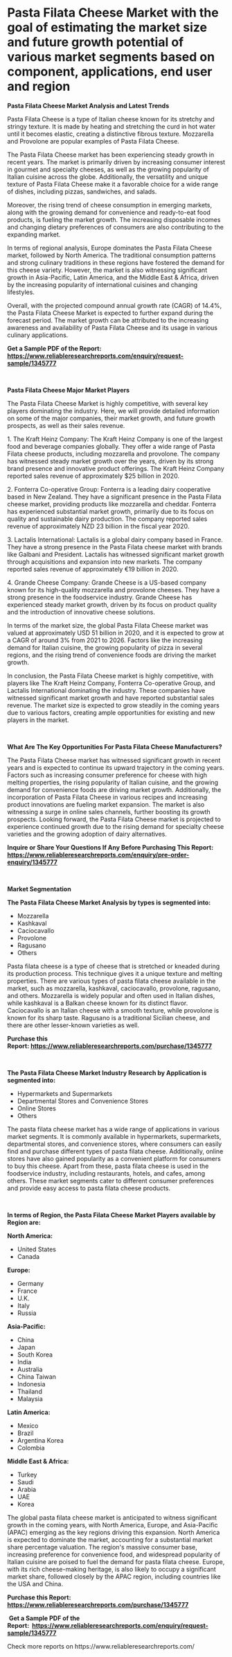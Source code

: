 <p><h1>Pasta Filata Cheese Market with the goal of estimating the market size and future growth potential of various market segments based on component, applications, end user and region</h1></p><p><strong>Pasta Filata Cheese Market Analysis and Latest Trends</strong></p>
<p><p>Pasta Filata Cheese is a type of Italian cheese known for its stretchy and stringy texture. It is made by heating and stretching the curd in hot water until it becomes elastic, creating a distinctive fibrous texture. Mozzarella and Provolone are popular examples of Pasta Filata Cheese.</p><p>The Pasta Filata Cheese market has been experiencing steady growth in recent years. The market is primarily driven by increasing consumer interest in gourmet and specialty cheeses, as well as the growing popularity of Italian cuisine across the globe. Additionally, the versatility and unique texture of Pasta Filata Cheese make it a favorable choice for a wide range of dishes, including pizzas, sandwiches, and salads.</p><p>Moreover, the rising trend of cheese consumption in emerging markets, along with the growing demand for convenience and ready-to-eat food products, is fueling the market growth. The increasing disposable incomes and changing dietary preferences of consumers are also contributing to the expanding market.</p><p>In terms of regional analysis, Europe dominates the Pasta Filata Cheese market, followed by North America. The traditional consumption patterns and strong culinary traditions in these regions have fostered the demand for this cheese variety. However, the market is also witnessing significant growth in Asia-Pacific, Latin America, and the Middle East & Africa, driven by the increasing popularity of international cuisines and changing lifestyles.</p><p>Overall, with the projected compound annual growth rate (CAGR) of 14.4%, the Pasta Filata Cheese Market is expected to further expand during the forecast period. The market growth can be attributed to the increasing awareness and availability of Pasta Filata Cheese and its usage in various culinary applications.</p></p>
<p><strong>Get a Sample PDF of the Report:&nbsp; <a href="https://www.reliableresearchreports.com/enquiry/request-sample/1345777">https://www.reliableresearchreports.com/enquiry/request-sample/1345777</a></strong></p>
<p>&nbsp;</p>
<p><strong>Pasta Filata Cheese Major Market Players</strong></p>
<p><p>The Pasta Filata Cheese Market is highly competitive, with several key players dominating the industry. Here, we will provide detailed information on some of the major companies, their market growth, and future growth prospects, as well as their sales revenue.</p><p>1. The Kraft Heinz Company: The Kraft Heinz Company is one of the largest food and beverage companies globally. They offer a wide range of Pasta Filata cheese products, including mozzarella and provolone. The company has witnessed steady market growth over the years, driven by its strong brand presence and innovative product offerings. The Kraft Heinz Company reported sales revenue of approximately $25 billion in 2020.</p><p>2. Fonterra Co-operative Group: Fonterra is a leading dairy cooperative based in New Zealand. They have a significant presence in the Pasta Filata cheese market, providing products like mozzarella and cheddar. Fonterra has experienced substantial market growth, primarily due to its focus on quality and sustainable dairy production. The company reported sales revenue of approximately NZD 23 billion in the fiscal year 2020.</p><p>3. Lactalis International: Lactalis is a global dairy company based in France. They have a strong presence in the Pasta Filata cheese market with brands like Galbani and President. Lactalis has witnessed significant market growth through acquisitions and expansion into new markets. The company reported sales revenue of approximately €19 billion in 2020.</p><p>4. Grande Cheese Company: Grande Cheese is a US-based company known for its high-quality mozzarella and provolone cheeses. They have a strong presence in the foodservice industry. Grande Cheese has experienced steady market growth, driven by its focus on product quality and the introduction of innovative cheese solutions.</p><p>In terms of the market size, the global Pasta Filata Cheese market was valued at approximately USD 51 billion in 2020, and it is expected to grow at a CAGR of around 3% from 2021 to 2026. Factors like the increasing demand for Italian cuisine, the growing popularity of pizza in several regions, and the rising trend of convenience foods are driving the market growth.</p><p>In conclusion, the Pasta Filata Cheese market is highly competitive, with players like The Kraft Heinz Company, Fonterra Co-operative Group, and Lactalis International dominating the industry. These companies have witnessed significant market growth and have reported substantial sales revenue. The market size is expected to grow steadily in the coming years due to various factors, creating ample opportunities for existing and new players in the market.</p></p>
<p>&nbsp;</p>
<p><strong>What Are The Key Opportunities For Pasta Filata Cheese Manufacturers?</strong></p>
<p><p>The Pasta Filata Cheese market has witnessed significant growth in recent years and is expected to continue its upward trajectory in the coming years. Factors such as increasing consumer preference for cheese with high melting properties, the rising popularity of Italian cuisine, and the growing demand for convenience foods are driving market growth. Additionally, the incorporation of Pasta Filata Cheese in various recipes and increasing product innovations are fueling market expansion. The market is also witnessing a surge in online sales channels, further boosting its growth prospects. Looking forward, the Pasta Filata Cheese market is projected to experience continued growth due to the rising demand for specialty cheese varieties and the growing adoption of dairy alternatives.</p></p>
<p><strong>Inquire or Share Your Questions If Any Before Purchasing This Report: <a href="https://www.reliableresearchreports.com/enquiry/pre-order-enquiry/1345777">https://www.reliableresearchreports.com/enquiry/pre-order-enquiry/1345777</a></strong></p>
<p>&nbsp;</p>
<p><strong>Market Segmentation</strong></p>
<p><strong>The Pasta Filata Cheese Market Analysis by types is segmented into:</strong></p>
<p><ul><li>Mozzarella</li><li>Kashkaval</li><li>Caciocavallo</li><li>Provolone</li><li>Ragusano</li><li>Others</li></ul></p>
<p><p>Pasta filata cheese is a type of cheese that is stretched or kneaded during its production process. This technique gives it a unique texture and melting properties. There are various types of pasta filata cheese available in the market, such as mozzarella, kashkaval, caciocavallo, provolone, ragusano, and others. Mozzarella is widely popular and often used in Italian dishes, while kashkaval is a Balkan cheese known for its distinct flavor. Caciocavallo is an Italian cheese with a smooth texture, while provolone is known for its sharp taste. Ragusano is a traditional Sicilian cheese, and there are other lesser-known varieties as well.</p></p>
<p><strong>Purchase this Report:&nbsp;<a href="https://www.reliableresearchreports.com/purchase/1345777">https://www.reliableresearchreports.com/purchase/1345777</a></strong></p>
<p>&nbsp;</p>
<p><strong>The Pasta Filata Cheese Market Industry Research by Application is segmented into:</strong></p>
<p><ul><li>Hypermarkets and Supermarkets</li><li>Departmental Stores and Convenience Stores</li><li>Online Stores</li><li>Others</li></ul></p>
<p><p>The pasta filata cheese market has a wide range of applications in various market segments. It is commonly available in hypermarkets, supermarkets, departmental stores, and convenience stores, where consumers can easily find and purchase different types of pasta filata cheese. Additionally, online stores have also gained popularity as a convenient platform for consumers to buy this cheese. Apart from these, pasta filata cheese is used in the foodservice industry, including restaurants, hotels, and cafes, among others. These market segments cater to different consumer preferences and provide easy access to pasta filata cheese products.</p></p>
<p>&nbsp;</p>
<p><strong>In terms of Region, the Pasta Filata Cheese Market Players available by Region are:</strong></p>
<p>
    <p> <strong> North America: </strong>
        <ul>
            <li>United States</li>
            <li>Canada</li>
        </ul>
        </p> 
    <p> <strong> Europe: </strong>
        <ul>
            <li>Germany</li>
            <li>France</li>
            <li>U.K.</li>
            <li>Italy</li>
            <li>Russia</li>
        </ul>
        </p> 
    <p> <strong> Asia-Pacific: </strong>
        <ul>
            <li>China</li>
            <li>Japan</li>
            <li>South Korea</li>
            <li>India</li>
            <li>Australia</li>
            <li>China Taiwan</li>
            <li>Indonesia</li>
            <li>Thailand</li>
            <li>Malaysia</li>
        </ul>
        </p> 
    <p> <strong> Latin America: </strong>
        <ul>
            <li>Mexico</li>
            <li>Brazil</li>
            <li>Argentina Korea</li>
            <li>Colombia</li>
        </ul>
        </p> 
    <p> <strong> Middle East & Africa: </strong>
        <ul>
            <li>Turkey</li>
            <li>Saudi</li>
            <li>Arabia</li>
            <li>UAE</li>
            <li>Korea</li>
        </ul>
    </p>
    </p>
<p><p>The global pasta filata cheese market is anticipated to witness significant growth in the coming years, with North America, Europe, and Asia-Pacific (APAC) emerging as the key regions driving this expansion. North America is expected to dominate the market, accounting for a substantial market share percentage valuation. The region's massive consumer base, increasing preference for convenience food, and widespread popularity of Italian cuisine are poised to fuel the demand for pasta filata cheese. Europe, with its rich cheese-making heritage, is also likely to occupy a significant market share, followed closely by the APAC region, including countries like the USA and China.</p></p>
<p><strong>Purchase this Report: <a href="https://www.reliableresearchreports.com/purchase/1345777">https://www.reliableresearchreports.com/purchase/1345777</a></strong></p>
<p>&nbsp;<strong>Get a Sample PDF of the Report:&nbsp;&nbsp;<a href="https://www.reliableresearchreports.com/enquiry/request-sample/1345777">https://www.reliableresearchreports.com/enquiry/request-sample/1345777</a></strong></p>
<p><strong></strong></p>
<p>Check more reports on https://www.reliableresearchreports.com/</p>